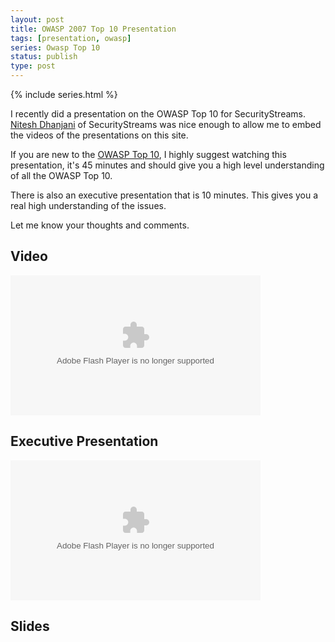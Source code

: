 ```yaml
---
layout: post
title: OWASP 2007 Top 10 Presentation
tags: [presentation, owasp]
series: Owasp Top 10
status: publish
type: post
---
```


{% include series.html %}


I recently did a presentation on the OWASP Top 10 for SecurityStreams. [Nitesh Dhanjani](http://www.dhanjani.com/) of SecurityStreams was nice enough to allow me to embed the videos of the presentations on this site.

If you are new to the [OWASP Top 10](/2009/07/owasp-top-10-2007/), I highly suggest watching this presentation, it's 45 minutes and should give you a high level understanding of all the OWASP Top 10.

There is also an executive presentation that is 10 minutes. This gives you a real high understanding of the issues.

Let me know your thoughts and comments.

## Video
<object classid="clsid:d27cdb6e-ae6d-11cf-96b8-444553540000" width="400" height="224" codebase="http://download.macromedia.com/pub/shockwave/cabs/flash/swflash.cab#version=6,0,40,0"><param name="src" value="http://v.wordpress.com/k1P9IAx8" /><param name="allowfullscreen" value="true" /><embed type="application/x-shockwave-flash" width="400" height="224" src="http://v.wordpress.com/k1P9IAx8" allowfullscreen="true"></embed></object>

## Executive Presentation
<object classid="clsid:d27cdb6e-ae6d-11cf-96b8-444553540000" width="400" height="224" codebase="http://download.macromedia.com/pub/shockwave/cabs/flash/swflash.cab#version=6,0,40,0"><param name="src" value="http://v.wordpress.com/pXTHzz0d" /><param name="allowfullscreen" value="true" /><embed type="application/x-shockwave-flash" width="400" height="224" src="http://v.wordpress.com/pXTHzz0d" allowfullscreen="true"></embed></object>

## Slides
<script async class="speakerdeck-embed" data-id="509127dc7536e5000206b423" data-ratio="1.2945638432364097" src="//speakerdeck.com/assets/embed.js"></script>